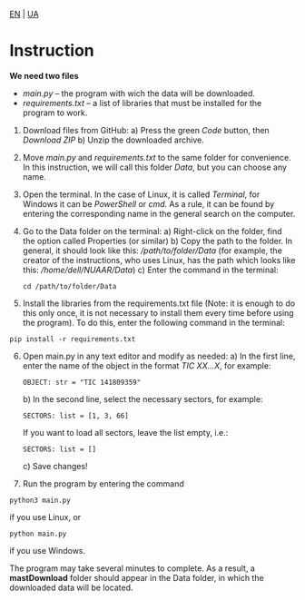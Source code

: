 [EN](https://github.com/NUAAR/tess_lcd/blob/main/README.en.md) | [UA](https://github.com/NUAAR/tess_lcd/blob/main/README.md)

# Instruction

**We need two files**
* *main.py* – the program with wich the data will be downloaded.
* *requirements.txt* – a list of libraries that must be installed for the program to work.


1. Download files from GitHub:
    a) Press the green *Code* button, then *Download ZIP*
    b) Unzip the downloaded archive.

2. Move *main.py* and *requirements.txt* to the same folder for convenience. In this instruction, we will call this folder *Data*, but you can choose any name.

3. Open the terminal. In the case of Linux, it is called *Terminal*, for Windows it can be *PowerShell* or *cmd*. As a rule, it can be found by entering the corresponding name in the general search on the computer.

4. Go to the Data folder on the terminal:
     a) Right-click on the folder, find the option called Properties (or similar)
     b) Copy the path to the folder. In general, it should look like this: */path/to/folder/Data* (for example, the creator of the instructions, who uses Linux, has the path which looks like this: */home/dell/NUAAR/Data*)
     c) Enter the command in the terminal:
     ```
     cd /path/to/folder/Data
     ```

5. Install the libraries from the requirements.txt file (Note: it is enough to do this only once, it is not necessary to install them every time before using the program). To do this, enter the following command in the terminal:
```
pip install -r requirements.txt
```

6. Open main.py in any text editor and modify as needed:
     a) In the first line, enter the name of the object in the format *TIC XX...X*, for example:
     ```
     OBJECT: str = "TIC 141809359"
     ```
     b) In the second line, select the necessary sectors, for example:
     ```
     SECTORS: list = [1, 3, 66]
     ```
     If you want to load all sectors, leave the list empty, i.e.:
     ```
     SECTORS: list = []
     ```
     c) Save changes!

7. Run the program by entering the command
```
python3 main.py
```
if you use Linux, or
```
python main.py
```
if you use Windows.

The program may take several minutes to complete. As a result, a **mastDownload** folder should appear in the Data folder, in which the downloaded data will be located.
